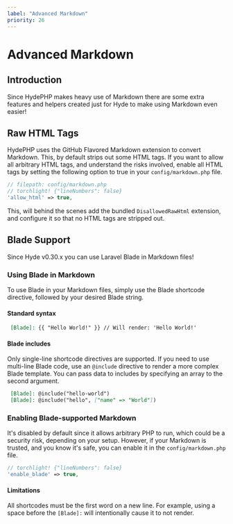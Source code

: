 ```yaml
---
label: "Advanced Markdown"
priority: 26
---
```


# Advanced Markdown

## Introduction

Since HydePHP makes heavy use of Markdown there are some extra features and helpers created just for Hyde to make using Markdown even easier!

## Raw HTML Tags

HydePHP uses the GitHub Flavored Markdown extension to convert Markdown. This, by default strips out some HTML tags. If you want to allow all arbitrary HTML tags, and understand the risks involved, enable all HTML tags by setting the following option to true in your `config/markdown.php` file.

```php
// filepath: config/markdown.php
// torchlight! {"lineNumbers": false}
'allow_html' => true,
```

This, will behind the scenes add the bundled `DisallowedRawHtml` extension, and configure it so that no HTML tags are stripped out.

## Blade Support

Since Hyde v0.30.x you can use Laravel Blade in Markdown files!

### Using Blade in Markdown

To use Blade in your Markdown files, simply use the Blade shortcode directive,
followed by your desired Blade string.

#### Standard syntax

```markdown
 [Blade]: {{ "Hello World!" }} // Will render: 'Hello World!'
```

#### Blade includes

Only single-line shortcode directives are supported. If you need to use multi-line Blade code,
use an `@include` directive to render a more complex Blade template. 
You can pass data to includes by specifying an array to the second argument.

```markdown
 [Blade]: @include("hello-world")
 [Blade]: @include("hello", ["name" => "World"])
```

### Enabling Blade-supported Markdown
It's disabled by default since it allows arbitrary PHP to run, which could be a security risk,
depending on your setup. However, if your Markdown is trusted, and you know it's safe,
you can enable it in the `config/markdown.php` file.

```php
// torchlight! {"lineNumbers": false}
'enable_blade' => true,
```

#### Limitations

All shortcodes must be the first word on a new line.
For example, using a space before the `[Blade]:` will intentionally cause it to not render.
